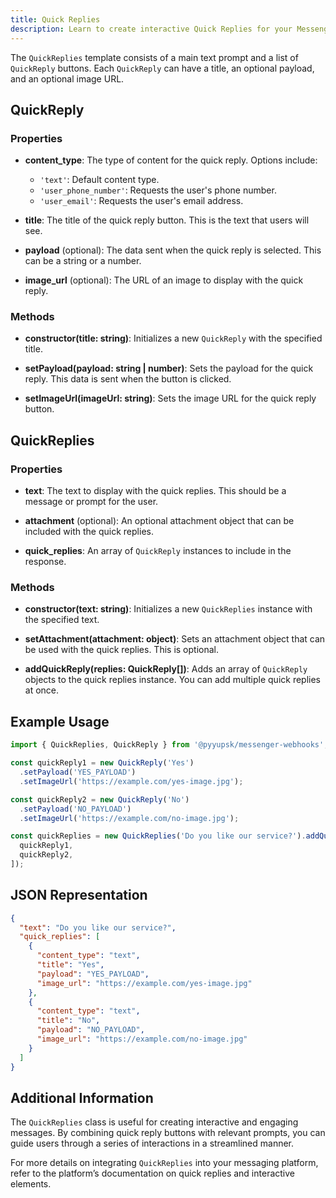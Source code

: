 ```yaml
---
title: Quick Replies
description: Learn to create interactive Quick Replies for your Messenger bot with ease.
---
```


The `QuickReplies` template consists of a main text prompt and a list of `QuickReply` buttons. Each `QuickReply` can have a title, an optional payload, and an optional image URL.

## QuickReply

### Properties

- **content_type**: The type of content for the quick reply. Options include:
  - `'text'`: Default content type.
  - `'user_phone_number'`: Requests the user's phone number.
  - `'user_email'`: Requests the user's email address.
- **title**: The title of the quick reply button. This is the text that users will see.

- **payload** (optional): The data sent when the quick reply is selected. This can be a string or a number.

- **image_url** (optional): The URL of an image to display with the quick reply.

### Methods

- **constructor(title: string)**: Initializes a new `QuickReply` with the specified title.

- **setPayload(payload: string | number)**: Sets the payload for the quick reply. This data is sent when the button is clicked.

- **setImageUrl(imageUrl: string)**: Sets the image URL for the quick reply button.

## QuickReplies

### Properties

- **text**: The text to display with the quick replies. This should be a message or prompt for the user.

- **attachment** (optional): An optional attachment object that can be included with the quick replies.

- **quick_replies**: An array of `QuickReply` instances to include in the response.

### Methods

- **constructor(text: string)**: Initializes a new `QuickReplies` instance with the specified text.

- **setAttachment(attachment: object)**: Sets an attachment object that can be used with the quick replies. This is optional.

- **addQuickReply(replies: QuickReply[])**: Adds an array of `QuickReply` objects to the quick replies instance. You can add multiple quick replies at once.

## Example Usage

```typescript
import { QuickReplies, QuickReply } from '@pyyupsk/messenger-webhooks';

const quickReply1 = new QuickReply('Yes')
  .setPayload('YES_PAYLOAD')
  .setImageUrl('https://example.com/yes-image.jpg');

const quickReply2 = new QuickReply('No')
  .setPayload('NO_PAYLOAD')
  .setImageUrl('https://example.com/no-image.jpg');

const quickReplies = new QuickReplies('Do you like our service?').addQuickReply([
  quickReply1,
  quickReply2,
]);
```

## JSON Representation

```json
{
  "text": "Do you like our service?",
  "quick_replies": [
    {
      "content_type": "text",
      "title": "Yes",
      "payload": "YES_PAYLOAD",
      "image_url": "https://example.com/yes-image.jpg"
    },
    {
      "content_type": "text",
      "title": "No",
      "payload": "NO_PAYLOAD",
      "image_url": "https://example.com/no-image.jpg"
    }
  ]
}
```

## Additional Information

The `QuickReplies` class is useful for creating interactive and engaging messages. By combining quick reply buttons with relevant prompts, you can guide users through a series of interactions in a streamlined manner.

For more details on integrating `QuickReplies` into your messaging platform, refer to the platform’s documentation on quick replies and interactive elements.
